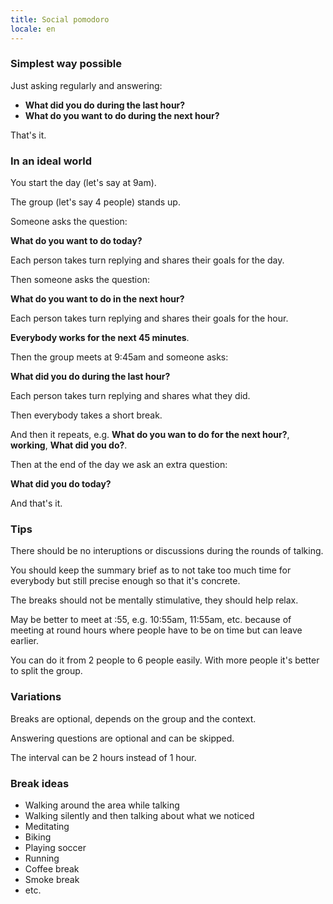 ```yaml
---
title: Social pomodoro
locale: en
---
```


### Simplest way possible

Just asking regularly and answering:

- **What did you do during the last hour?**
- **What do you want to do during the next hour?**

That's it.

### In an ideal world

You start the day (let's say at 9am).

The group (let's say 4 people) stands up.

Someone asks the question:

**What do you want to do today?**

Each person takes turn replying and shares their goals for the day.

Then someone asks the question:

**What do you want to do in the next hour?**

Each person takes turn replying and shares their goals for the hour.

**Everybody works for the next 45 minutes**.

Then the group meets at 9:45am and someone asks:

**What did you do during the last hour?**

Each person takes turn replying and shares what they did.

Then everybody takes a short break.

And then it repeats, e.g. **What do you wan to do for the next hour?**, **working**, **What did you do?**.

Then at the end of the day we ask an extra question:

**What did you do today?**

And that's it.

### Tips

There should be no interuptions or discussions during the rounds of talking.

You should keep the summary brief as to not take too much time for everybody but still precise enough so that it's concrete.

The breaks should not be mentally stimulative, they should help relax.

May be better to meet at :55, e.g. 10:55am, 11:55am, etc. because of meeting at round hours where people have to be on time but can leave earlier.

You can do it from 2 people to 6 people easily. With more people it's better to split the group.

### Variations

Breaks are optional, depends on the group and the context.

Answering questions are optional and can be skipped.

The interval can be 2 hours instead of 1 hour.

### Break ideas

- Walking around the area while talking
- Walking silently and then talking about what we noticed
- Meditating
- Biking
- Playing soccer
- Running
- Coffee break
- Smoke break
- etc.
